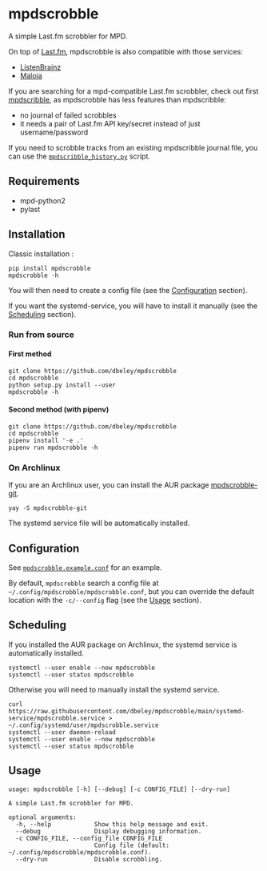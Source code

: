 # mpdscrobble

A simple Last.fm scrobbler for MPD.

On top of [Last.fm](https://www.last.fm/home), mpdscrobble is also compatible with those services:
- [ListenBrainz](https://listenbrainz.org/)
- [Maloja](https://github.com/krateng/maloja)

If you are searching for a mpd-compatible Last.fm scrobbler, check out first [mpdscribble](https://github.com/MusicPlayerDaemon/mpdscribble), as mpdscrobble has less features than mpdscribble:
- no journal of failed scrobbles
- it needs a pair of Last.fm API key/secret instead of just username/password

If you need to scrobble tracks from an existing mpdscribble journal file, you can use the [`mpdscribble_history.py`](https://github.com/dbeley/mpdscrobble/blob/main/mpdscribble_history.py) script.

## Requirements

- mpd-python2
- pylast

## Installation

Classic installation :

```
pip install mpdscrobble
mpdscrobble -h
```
You will then need to create a config file (see the [Configuration](#Configuration) section).

If you want the systemd-service, you will have to install it manually (see the [Scheduling](#Scheduling) section).

### Run from source

#### First method

```
git clone https://github.com/dbeley/mpdscrobble
cd mpdscrobble
python setup.py install --user
mpdscrobble -h
```

#### Second method (with pipenv)

```
git clone https://github.com/dbeley/mpdscrobble
cd mpdscrobble
pipenv install '-e .'
pipenv run mpdscrobble -h
```

### On Archlinux

If you are an Archlinux user, you can install the AUR package [mpdscrobble-git](https://aur.archlinux.org/packages/mpdscrobble-git).

```
yay -S mpdscrobble-git
```

The systemd service file will be automatically installed.

## Configuration

See [`mpdscrobble.example.conf`](https://github.com/dbeley/mpdscrobble/blob/main/mpdscrobble.example.conf) for an example.

By default, `mpdscrobble` search a config file at `~/.config/mpdscrobble/mpdscrobble.conf`, but you can override the default location with the `-c/--config` flag (see the [Usage](#Usage) section).

## Scheduling

If you installed the AUR package on Archlinux, the systemd service is automatically installed.
```
systemctl --user enable --now mpdscrobble
systemctl --user status mpdscrobble
```

Otherwise you will need to manually install the systemd service.
```
curl https://raw.githubusercontent.com/dbeley/mpdscrobble/main/systemd-service/mpdscrobble.service > ~/.config/systemd/user/mpdscrobble.service
systemctl --user daemon-reload
systemctl --user enable --now mpdscrobble
systemctl --user status mpdscrobble
```

## Usage

```
usage: mpdscrobble [-h] [--debug] [-c CONFIG_FILE] [--dry-run]

A simple Last.fm scrobbler for MPD.

optional arguments:
  -h, --help            Show this help message and exit.
  --debug               Display debugging information.
  -c CONFIG_FILE, --config_file CONFIG_FILE
                        Config file (default: ~/.config/mpdscrobble/mpdscrobble.conf).
  --dry-run             Disable scrobbling.
```
